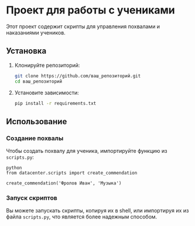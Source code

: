 # Проект для работы с учениками

Этот проект содержит скрипты для управления похвалами и наказаниями учеников.

## Установка

1. Клонируйте репозиторий:
   ```bash
   git clone https://github.com/ваш_репозиторий.git
   cd ваш_репозиторий
   ````
    

2. Установите зависимости:
   ```bash
   pip install -r requirements.txt
   ```

## Использование

### Создание похвалы

Чтобы создать похвалу для ученика, импортируйте функцию из `scripts.py`:
````
python
from datacenter.scripts import create_commendation
````
````
create_commendation('Фролов Иван', 'Музыка')
````

### Запуск скриптов

Вы можете запускать скрипты, копируя их в shell, или импортируя их из файла `scripts.py`, что является более надежным способом.

